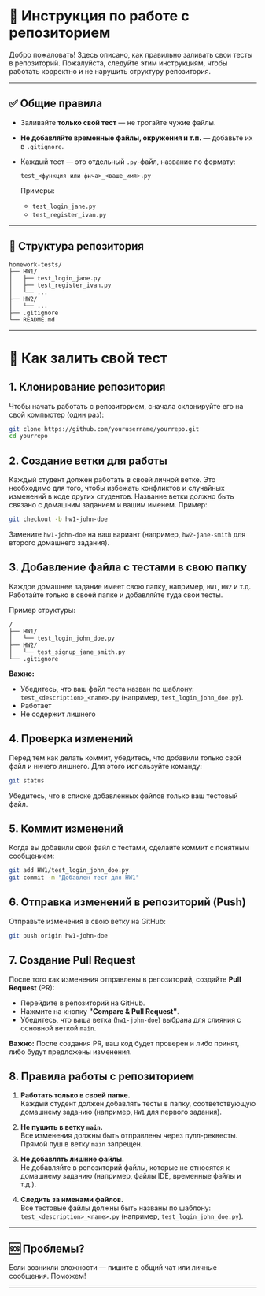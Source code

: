 # 📘 Инструкция по работе с репозиторием

Добро пожаловать! Здесь описано, как правильно заливать свои тесты в репозиторий. Пожалуйста, следуйте этим инструкциям, чтобы работать корректно и не нарушить структуру репозитория.

---

## ✅ Общие правила

- Заливайте **только свой тест** — не трогайте чужие файлы.
- **Не добавляйте временные файлы, окружения и т.п.** — добавьте их в `.gitignore`.
- Каждый тест — это отдельный `.py`-файл, название по формату:

  ```
  test_<функция или фича>_<ваше_имя>.py
  ```

  Примеры:

  - `test_login_jane.py`
  - `test_register_ivan.py`

---

## 📁 Структура репозитория

```
homework-tests/
├── HW1/
│   ├── test_login_jane.py
│   ├── test_register_ivan.py
│   └── ...
├── HW2/
│   └── ...
├── .gitignore
└── README.md
```

---

# 🧪 Как залить свой тест

## 1. Клонирование репозитория

Чтобы начать работать с репозиторием, сначала склонируйте его на свой компьютер (один раз):

```bash
git clone https://github.com/yourusername/yourrepo.git
cd yourrepo
```

## 2. Создание ветки для работы

Каждый студент должен работать в своей личной ветке. Это необходимо для того, чтобы избежать конфликтов и случайных изменений в коде других студентов. Название ветки должно быть связано с домашним заданием и вашим именем. Пример:

```bash
git checkout -b hw1-john-doe
```

Замените `hw1-john-doe` на ваш вариант (например, `hw2-jane-smith` для второго домашнего задания).

## 3. Добавление файла с тестами в свою папку

Каждое домашнее задание имеет свою папку, например, `HW1`, `HW2` и т.д. Работайте только в своей папке и добавляйте туда свои тесты.

Пример структуры:

```
/
├── HW1/
│   └── test_login_john_doe.py
├── HW2/
│   └── test_signup_jane_smith.py
└── .gitignore
```

**Важно:** 
   - Убедитесь, что ваш файл теста назван по шаблону: `test_<description>_<name>.py` (например, `test_login_john_doe.py`).
   - Работает
   - Не содержит лишнего

## 4. Проверка изменений

Перед тем как делать коммит, убедитесь, что добавили только свой файл и ничего лишнего. Для этого используйте команду:

```bash
git status
```

Убедитесь, что в списке добавленных файлов только ваш тестовый файл.

## 5. Коммит изменений

Когда вы добавили свой файл с тестами, сделайте коммит с понятным сообщением:

```bash
git add HW1/test_login_john_doe.py
git commit -m "Добавлен тест для HW1"
```

## 6. Отправка изменений в репозиторий (Push)

Отправьте изменения в свою ветку на GitHub:

```bash
git push origin hw1-john-doe
```

## 7. Создание Pull Request

После того как изменения отправлены в репозиторий, создайте **Pull Request** (PR):

- Перейдите в репозиторий на GitHub.
- Нажмите на кнопку **"Compare & Pull Request"**.
- Убедитесь, что ваша ветка (`hw1-john-doe`) выбрана для слияния с основной веткой `main`.

**Важно:** После создания PR, ваш код будет проверен и либо принят, либо будут предложены изменения.

## 8. Правила работы с репозиторием

1. **Работать только в своей папке.**  
   Каждый студент должен добавлять тесты в папку, соответствующую домашнему заданию (например, `HW1` для первого задания).

2. **Не пушить в ветку `main`.**  
   Все изменения должны быть отправлены через пулл-реквесты. Прямой пуш в ветку `main` запрещен.

3. **Не добавлять лишние файлы.**  
   Не добавляйте в репозиторий файлы, которые не относятся к домашнему заданию (например, файлы IDE, временные файлы и т.д.).

4. **Следить за именами файлов.**  
   Все тестовые файлы должны быть названы по шаблону: `test_<description>_<name>.py` (например, `test_login_john_doe.py`).
 
---

## 🆘 Проблемы?

Если возникли сложности — пишите в общий чат или личные сообщения. Поможем!

---
